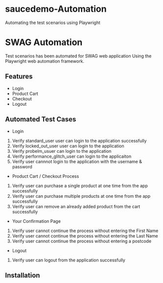 # saucedemo-Automation
Automating the test scenarios using Playwright 

# SWAG Automation

Test scenarios has been automated for SWAG web application Using the Playwright web automation framework.

## Features
- Login
- Product Cart
- Checkout
- Logout

## Automated Test Cases
-  Login 
1. Verify standard_user user can login to the application successfully
2. Verify locked_out_user user can login to the application 
3. Verify probelm_usuer can login to the application
4. Verify performance_glitch_user can login to the applicaiton
5. Verify user cannnot login to the application with the username & password

 - Product Cart / Checkout Process
 1. Verify user can purchase a single product at one time from the app successfully
 2. Verify user can purchase multiple products at one time from the app successfully
 3. Verify user can remove an already added product from the cart successfully

 - Your Confirmation Page
 1. Verify user cannot continue the process without entering the First Name
 2. Verify user cannot continue the process without entering the Last Name
 3. Verify user cannot continue the process without entering a postcode
   
 - Logout
 1. Verify user can logout from the application successfully

## Installation







